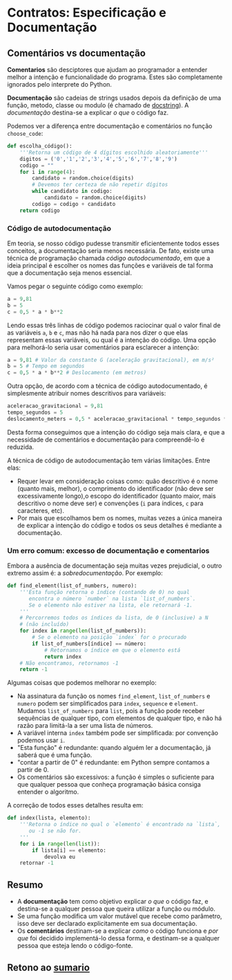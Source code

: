 # Contratos: Especificação e Documentação

## Comentários vs documentação

**Comentarios** são desciptores que ajudam ao programador a entender melhor a intenção e funcionalidade do programa. Estes são completamente ignorados pelo interprete do Python.

**Documentação** são cadeias de strings usados depois da definição de uma função, metodo, classe ou modulo (é chamado de [docstring](https://peps.python.org/pep-0257/)). A *documentação* destina-se a explicar *o que* o código faz.

Podemos ver a diferença entre documentação e comentários no
função `choose_code`:

``` python
def escolha_código():
    '''Retorna um código de 4 dígitos escolhido aleatoriamente'''
    digitos = ('0','1','2','3','4','5','6','7','8','9')
    codigo = ""
    for i in range(4):
        candidato = random.choice(digits)
        # Devemos ter certeza de não repetir dígitos
        while candidato in codigo:
            candidato = random.choice(digits)
        codigo = codigo + candidato
    return codigo
```

### Código de autodocumentação

Em teoria, se nosso código pudesse transmitir eficientemente todos esses
conceitos, a documentação seria menos necessária. De fato, existe uma técnica de programação chamada *código autodocumentado*, em que a ideia principal é escolher os nomes das funções e variáveis ​​de tal forma que a documentação seja menos essencial.

Vamos pegar o seguinte código como exemplo:

``` python
a = 9,81
b = 5
c = 0,5 * a * b**2
```

Lendo essas três linhas de código podemos raciocinar qual o valor final de as variáveis ​​`a`, `b` e `c`, mas não há nada para nos dizer o que elas representam essas variáveis, ou qual é a intenção do código. Uma opção para melhorá-lo seria usar comentários para esclarecer a intenção:

``` python
a = 9,81 # Valor da constante G (aceleração gravitacional), em m/s²
b = 5 # Tempo em segundos
c = 0,5 * a * b**2 # Deslocamento (em metros)
```

Outra opção, de acordo com a técnica de código autodocumentado, é simplesmente atribuir nomes descritivos para variáveis:

``` python
aceleracao_gravitacional = 9,81
tempo_segundos = 5
deslocamento_meters = 0,5 * aceleracao_gravitacional * tempo_segundos ** 2
```

Desta forma conseguimos que a intenção do código seja mais clara, e que a necessidade de comentários e documentação para compreendê-lo é reduzida.

A técnica de código de autodocumentação tem várias limitações. Entre elas:

- Requer levar em consideração coisas como: quão descritivo é o nome (quanto mais, melhor), o comprimento do identificador (não deve ser excessivamente longo),o escopo do identificador (quanto maior, mais descritivo o nome deve ser) e convenções (`i` para índices, `c` para caracteres, etc).
- Por mais que escolhamos bem os nomes, muitas vezes a única maneira de explicar a intenção do código e todos os seus detalhes é mediante a documentação.

### Um erro comum: excesso de documentação e comentarios

Embora a ausência de documentação seja muitas vezes prejudicial, o outro extremo assim é: a *sobredocumentação*. Por exemplo:

``` python
def find_element(list_of_numbers, numero):
    '''Esta função retorna o índice (contando de 0) no qual
       encontra o número `number` na lista `list_of_numbers`.
       Se o elemento não estiver na lista, ele retornará -1.
    '''
    # Percorremos todos os índices da lista, de 0 (inclusive) a N
    # (não incluído)
    for index in range(len(list_of_numbers)):
        # Se o elemento na posição `index` for o procurado
        if list_of_numbers[índice] == número:
            # Retornamos o índice em que o elemento está
            return index
    # Não encontramos, retornamos -1
    return -1
```

Algumas coisas que podemos melhorar no exemplo:

- Na assinatura da função os nomes `find_element`, `list_of_numbers` e `numero` podem ser simplificados para `index`, `sequence` e `element`. Mudamos `list_of_numbers` para `list`, pois a função pode receber sequências de qualquer tipo, com elementos de qualquer tipo, e não há razão para limitá-la a ser uma lista de números.
- A variável interna `index` também pode ser simplificada: por convenção podemos usar `i`.
- "Esta função" é redundante: quando alguém ler a documentação, já saberá que é uma função.
- "contar a partir de 0" é redundante: em Python sempre contamos a partir de 0.
- Os comentários são excessivos: a função é simples o suficiente para que qualquer pessoa que conheça programação básica consiga entender o algoritmo.

A correção de todos esses detalhes resulta em:

``` python
def index(lista, elemento):
    '''Retorna o índice no qual o `elemento` é encontrado na `lista`,
       ou -1 se não for.
    '''
    for i in range(len(list)):
        if lista[i] == elemento:
            devolva eu
    retornar -1
```

## Resumo

- A **documentação** tem como objetivo explicar *o que* o código faz, e destina-se a qualquer pessoa que queira utilizar a função ou módulo.
- Se uma função modifica um valor mutável que recebe como parâmetro, isso deve ser declarado explicitamente em sua documentação.
- Os **comentários** destinam-se a explicar *como* o código funciona e *por que* foi decidido implementá-lo dessa forma, e destinam-se a qualquer pessoa que esteja lendo o código-fonte.

## Retono ao [sumario](/Notas/05_Matplotlib/00_Resumo.md)